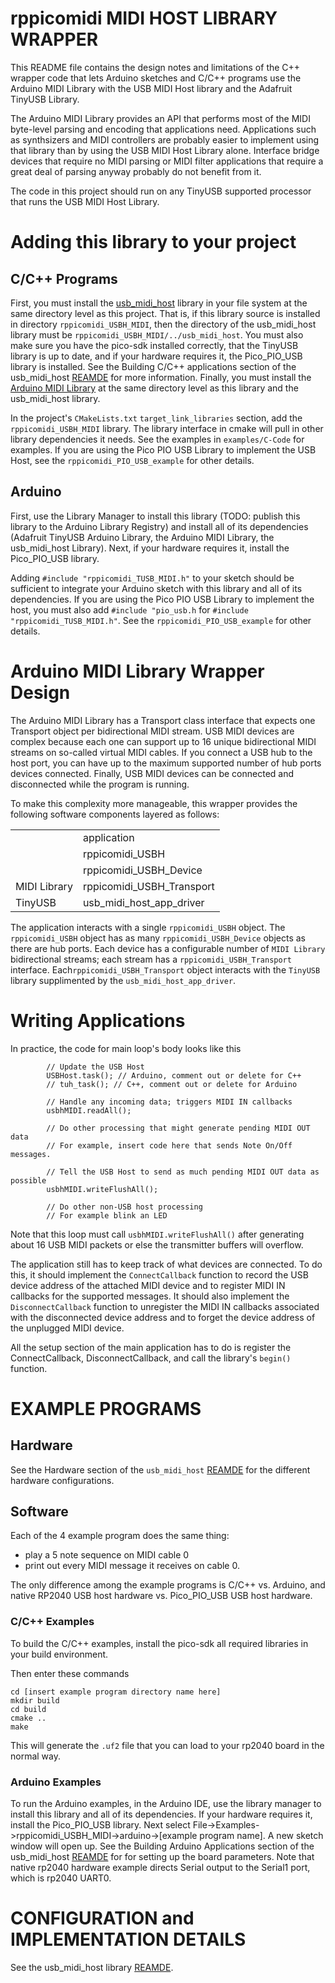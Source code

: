 # rppicomidi MIDI HOST LIBRARY WRAPPER
This README file contains the design notes and limitations of the
C++ wrapper code that lets Arduino sketches and C/C++ programs
use the Arduino MIDI Library with the USB MIDI Host library and
the Adafruit TinyUSB Library.

The Arduino MIDI Library provides an API that performs most
of the MIDI byte-level parsing and encoding that applications
need. Applications such as synthsizers and MIDI controllers
are probably easier to implement using that library than by
using the USB MIDI Host Library alone. Interface bridge
devices that require no MIDI parsing or MIDI filter applications
that require a great deal of parsing anyway probably do
not benefit from it.

The code in this project should run on any TinyUSB supported
processor that runs the USB MIDI Host Library.

# Adding this library to your project
## C/C++ Programs
First, you must install the [usb_midi_host](https://github.com/rppicomidi/usb_midi_host) library in your file
system at the same directory level as this project. That is,
if this library source is installed in directory `rppicomidi_USBH_MIDI`,
then the directory of the usb_midi_host library must be
`rppicomidi_USBH_MIDI/../usb_midi_host`. You must also make sure
you have the pico-sdk installed correctly, that the TinyUSB library
is up to date, and if your hardware requires it, the Pico_PIO_USB
library is installed. See the Building C/C++ applications section
of the usb_midi_host [REAMDE](https://github.com/rppicomidi/usb_midi_host/blob/main/README.md)
for more information.
Finally, you must install the [Arduino MIDI Library](https://github.com/FortySevenEffects/arduino_midi_library)
at the same directory level as this library and the usb_midi_host library.

In the project's `CMakeLists.txt` `target_link_libraries` section, 
add the `rppicomidi_USBH_MIDI` library. The library interface
in cmake will pull in other library dependencies it needs.
See the examples in `examples/C-Code` for examples. If you are
using the Pico PIO USB Library to implement the USB Host,
see the `rppicomidi_PIO_USB_example` for other details.

## Arduino
First, use the Library Manager to install this library (TODO: publish this library
to the Arduino Library Registry) and install all of
its dependencies (Adafruit TinyUSB Arduino Library, the Arduino MIDI Library,
the usb_midi_host Library). Next, if your hardware requires it, install the
Pico_PIO_USB library.

Adding `#include "rppicomidi_TUSB_MIDI.h"` to your sketch should be sufficient
to integrate your Arduino sketch with this library and all of its dependencies.
If you are using the Pico PIO USB Library to implement the host, you must
also add `#include "pio_usb.h` for `#include "rppicomidi_TUSB_MIDI.h"`.
See the `rppicomidi_PIO_USB_example` for other details.

# Arduino MIDI Library Wrapper Design
The Arduino MIDI Library has a Transport
class interface that expects one Transport object per bidirectional MIDI
stream. USB MIDI devices are complex because each one can support up to
16 unique bidirectional MIDI streams on so-called virtual MIDI cables.
If you connect a USB hub to the host port, you can have up to the
maximum supported number of hub ports devices connected. Finally, USB
MIDI devices can be connected and disconnected while the program is running.

To make this complexity more manageable, this wrapper provides the
following software components layered as follows:

|              |                           |
| ------------ | ------------------------- |
|              | application               |
|              | rppicomidi_USBH           |
|              | rppicomidi_USBH_Device    |
| MIDI Library | rppicomidi_USBH_Transport |
| TinyUSB      | usb_midi_host_app_driver  |

The application interacts with a single `rppicomidi_USBH` object.
The `rppicomidi_USBH` object has as many `rppicomidi_USBH_Device`
objects as there are hub ports. Each device has a configurable
number of `MIDI Library` bidirectional streams; each stream has
a `rppicomidi_USBH_Transport` interface. Each`rppicomidi_USBH_Transport` object interacts with the
`TinyUSB` library supplimented by the `usb_midi_host_app_driver`.

# Writing Applications
In practice, the code for main loop's body looks like this
```
        // Update the USB Host
        USBHost.task(); // Arduino, comment out or delete for C++
        // tuh_task(); // C++, comment out or delete for Arduino

        // Handle any incoming data; triggers MIDI IN callbacks
        usbhMIDI.readAll();
    
        // Do other processing that might generate pending MIDI OUT data
        // For example, insert code here that sends Note On/Off messages.
    
        // Tell the USB Host to send as much pending MIDI OUT data as possible
        usbhMIDI.writeFlushAll();
    
        // Do other non-USB host processing
        // For example blink an LED
```
Note that this loop must call `usbhMIDI.writeFlushAll()` after generating
about 16 USB MIDI packets or else the transmitter buffers will overflow.

The application still has to keep track of what devices are connected.
To do this, it should implement the `ConnectCallback` function to
record the USB device address of the attached MIDI device and to
register MIDI IN callbacks for the supported messages. It should also
implement the `DisconnectCallback` function to unregister the MIDI IN
callbacks associated with the disconnected device address and
to forget the device address of the unplugged MIDI device.

All the setup section of the main application has to do is register
the ConnectCallback, DisconnectCallback, and call the library's `begin()`
function.

# EXAMPLE PROGRAMS

## Hardware
See the Hardware section of the `usb_midi_host`
[REAMDE](https://github.com/rppicomidi/usb_midi_host/blob/main/README.md)
for the different hardware configurations.

## Software
Each of the 4 example program does the same thing:
- play a 5 note sequence on MIDI cable 0
- print out every MIDI message it receives on cable 0.

The only difference among the example programs is C/C++ vs.
Arduino, and native RP2040 USB host hardware vs. Pico_PIO_USB
USB host hardware. 

### C/C++ Examples
To build the C/C++ examples, install the pico-sdk all required
libraries in your build environment.

Then enter these commands
```
cd [insert example program directory name here]
mkdir build
cd build
cmake ..
make
```
This will generate the `.uf2` file that you can load to
your rp2040 board in the normal way.

### Arduino Examples
To run the Arduino examples, in the Arduino IDE, use the library
manager to install this library and all of its dependencies. If
your hardware requires it, install the Pico_PIO_USB library.
Next select File->Examples->rppicomidi_USBH_MIDI->arduino->[example program name].
A new sketch window will open up. See the Building Arduino Applications section 
of the usb_midi_host
[REAMDE](https://github.com/rppicomidi/usb_midi_host/blob/main/README.md) for
for setting up the board parameters. Note that native rp2040 hardware example
directs Serial output to the Serial1 port, which is rp2040 UART0.

# CONFIGURATION and IMPLEMENTATION DETAILS
See the usb_midi_host library [REAMDE](https://github.com/rppicomidi/usb_midi_host/blob/main/README.md).